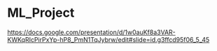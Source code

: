 # ML_Project

https://docs.google.com/presentation/d/1w0auKf8a3VAR-KWKqRIcPirPxYp-hP8_PmN1TqJybrw/edit#slide=id.g3ffcd95f06_5_45
